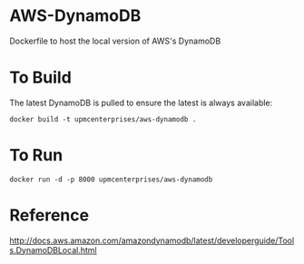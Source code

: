 # AWS-DynamoDB
Dockerfile to host the local version of AWS's DynamoDB

# To Build
The latest DynamoDB is pulled to ensure the latest is always available:

```
docker build -t upmcenterprises/aws-dynamodb .
```

# To Run
```
docker run -d -p 8000 upmcenterprises/aws-dynamodb
```

# Reference

http://docs.aws.amazon.com/amazondynamodb/latest/developerguide/Tools.DynamoDBLocal.html
